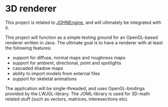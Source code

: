 # 3D renderer

This project is related to [JOHNEngine](https://github.com/JaniHarkonen/JOHNEngine), and will ultimately be integrated with it.

This project will function as a simple testing ground for an OpenGL-based renderer written in Java. The ultimate goal is to have a renderer with at least the following features:
- support for diffuse, normal maps and roughness maps
- support for ambient, directional, point and spotlights
- cascaded shadow maps
- ability to import models from external files
- support for skeletal animations

The application will be single-threaded, and uses OpenGL-bindings provided by the LWJGL-library. The JOML-library is used for 3D-math related stuff (such as vectors, matrices,
interesections etc).
